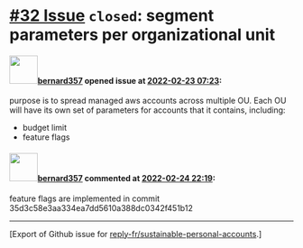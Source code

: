 # [\#32 Issue](https://github.com/reply-fr/sustainable-personal-accounts/issues/32) `closed`: segment parameters per organizational unit

#### <img src="https://avatars.githubusercontent.com/u/235078?v=4" width="50">[bernard357](https://github.com/bernard357) opened issue at [2022-02-23 07:23](https://github.com/reply-fr/sustainable-personal-accounts/issues/32):

purpose is to spread managed aws accounts across multiple OU. Each OU will have its own set of parameters for accounts that it contains, including:
- budget limit
- feature flags

#### <img src="https://avatars.githubusercontent.com/u/235078?v=4" width="50">[bernard357](https://github.com/bernard357) commented at [2022-02-24 22:19](https://github.com/reply-fr/sustainable-personal-accounts/issues/32#issuecomment-1050319508):

feature flags are implemented in commit 35d3c58e3aa334ea7dd5610a388dc0342f451b12


-------------------------------------------------------------------------------



[Export of Github issue for [reply-fr/sustainable-personal-accounts](https://github.com/reply-fr/sustainable-personal-accounts).]
